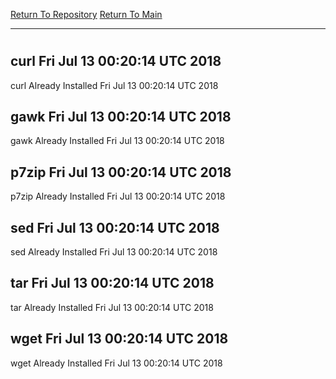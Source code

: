 [Return To Repository](https://github.com/deathbybandaid/piholeparser/)
[Return To Main](https://github.com/deathbybandaid/piholeparser/blob/master/RecentRunLogs/Mainlog.md)
____________________________________
# 
## curl Fri Jul 13 00:20:14 UTC 2018
curl Already Installed Fri Jul 13 00:20:14 UTC 2018
## gawk Fri Jul 13 00:20:14 UTC 2018
gawk Already Installed Fri Jul 13 00:20:14 UTC 2018
## p7zip Fri Jul 13 00:20:14 UTC 2018
p7zip Already Installed Fri Jul 13 00:20:14 UTC 2018
## sed Fri Jul 13 00:20:14 UTC 2018
sed Already Installed Fri Jul 13 00:20:14 UTC 2018
## tar Fri Jul 13 00:20:14 UTC 2018
tar Already Installed Fri Jul 13 00:20:14 UTC 2018
## wget Fri Jul 13 00:20:14 UTC 2018
wget Already Installed Fri Jul 13 00:20:14 UTC 2018

